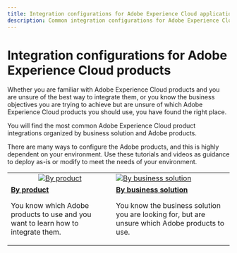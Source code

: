 ```yaml
---
title: Integration configurations for Adobe Experience Cloud applications
description: Common integration configurations for Adobe Experience Cloud products.
---
```


# Integration configurations for Adobe Experience Cloud products

Whether you are familiar with Adobe Experience Cloud products and you are unsure of the best way to integrate them, or you know the business objectives you are trying to achieve but are unsure of which Adobe Experience Cloud products you should use, you have found the right place.

You will find the most common Adobe Experience Cloud product integrations organized by business solution and Adobe products.  

There are many ways to configure the Adobe products, and this is highly dependent on your environment.  Use these tutorials and videos as guidance to deploy as-is or modify to meet the needs of your environment.

<table>
<tr>
   <td style="vertical-align: middle; text-align: center;">
      <a  href="./integrations-between-applications/overview.md"><img alt="By product" src="https://cdn.experienceleague.adobe.com/thumb/by-product.png"/></a>
   </td>
   <td>
      <a  href="./solution-categories/overview.md"><img alt="By business solution" src="https://cdn.experienceleague.adobe.com/thumb/by-solution.png"/></a>
   </td>  
</tr>
<tr>
   <td>
      <div><strong><a href="./integrations-between-applications/overview.md">By product</a></strong></div>
      <p>
        You know which Adobe products to use and you want to learn how to integrate them.
      </p>
   </td>
   <td>
      <div><strong><a href="./solution-categories/overview.md">By business solution</a></strong></div>
      <p>
        You know the business solution you are looking for, but are unsure which Adobe products to use.
      </p>
   </td>  
</tr>   
</table>
